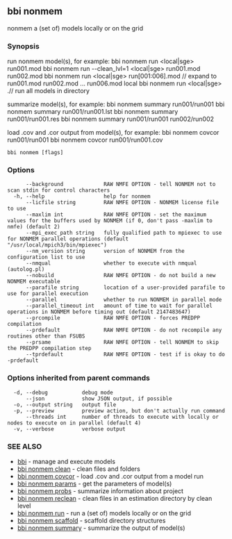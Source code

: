 ## bbi nonmem

nonmem a (set of) models locally or on the grid

### Synopsis


run nonmem model(s), for example: 
bbi nonmem run <local|sge> run001.mod
bbi nonmem run  --clean_lvl=1 <local|sge> run001.mod run002.mod
bbi nonmem run <local|sge> run[001:006].mod // expand to run001.mod run002.mod ... run006.mod local
bbi nonmem run <local|sge> .// run all models in directory
 

summarize model(s), for example:
bbi nonmem summary run001/run001
bbi nonmem summary run001/run001.lst
bbi nonmem summary run001/run001.res
bbi nonmem summary run001/run001 run002/run002
 

load .cov and .cor output from model(s), for example: 
bbi nonmem covcor run001/run001
bbi nonmem covcor run001/run001.cov
 


```
bbi nonmem [flags]
```

### Options

```
      --background             RAW NMFE OPTION - tell NONMEM not to scan stdin for control characters
  -h, --help                   help for nonmem
      --licfile string         RAW NMFE OPTION - NONMEM license file to use
      --maxlim int             RAW NMFE OPTION - set the maximum values for the buffers used by NONMEM (if 0, don't pass -maxlim to nmfe) (default 2)
      --mpi_exec_path string   fully qualified path to mpiexec to use for NONMEM parallel operations (default "/usr/local/mpich3/bin/mpiexec")
      --nm_version string      version of NONMEM from the configuration list to use
      --nmqual                 whether to execute with nmqual (autolog.pl)
      --nobuild                RAW NMFE OPTION - do not build a new NONMEM executable
      --parafile string        location of a user-provided parafile to use for parallel execution
      --parallel               whether to run NONMEM in parallel mode
      --parallel_timeout int   amount of time to wait for parallel operations in NONMEM before timing out (default 2147483647)
      --prcompile              RAW NMFE OPTION - forces PREDPP compilation
      --prdefault              RAW NMFE OPTION - do not recompile any routines other than FSUBS
      --prsame                 RAW NMFE OPTION - tell NONMEM to skip the PREDPP compilation step
      --tprdefault             RAW NMFE OPTION - test if is okay to do -prdefault
```

### Options inherited from parent commands

```
  -d, --debug           debug mode
      --json            show JSON output, if possible
  -o, --output string   output file
  -p, --preview         preview action, but don't actually run command
      --threads int     number of threads to execute with locally or nodes to execute on in parallel (default 4)
  -v, --verbose         verbose output
```

### SEE ALSO

* [bbi](bbi.md)	 - manage and execute models
* [bbi nonmem clean](bbi_nonmem_clean.md)	 - clean files and folders
* [bbi nonmem covcor](bbi_nonmem_covcor.md)	 - load .cov and .cor output from a model run
* [bbi nonmem params](bbi_nonmem_params.md)	 - get the parameters of model(s)
* [bbi nonmem probs](bbi_nonmem_probs.md)	 - summarize information about project
* [bbi nonmem reclean](bbi_nonmem_reclean.md)	 - clean files in an estimation directory by clean level
* [bbi nonmem run](bbi_nonmem_run.md)	 - run a (set of) models locally or on the grid
* [bbi nonmem scaffold](bbi_nonmem_scaffold.md)	 - scaffold directory structures
* [bbi nonmem summary](bbi_nonmem_summary.md)	 - summarize the output of model(s)

